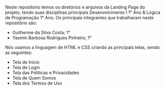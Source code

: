 Neste repositório temos os diretórios e arquivos da Landing Page do projeto, tendo suas disciplinas principais Desenvolvimento I 1° Ano & Lógica de Programação 1° Ano.
Os principais integrantes que trabalharam neste repositório são:
- Guilherme da Silva Costa; 1°
- Yasmin Barbosa Rodrigues Pinheiro; 1°

Nós usamos a linguagem de HTML e CSS criando as principais telas, sendo as seguintes:
- Tela de Inicio
- Tela de Login
- Tela das Políticas e Privacidades
- Tela de Quem Somos
- Tela dos Termos de Uso

